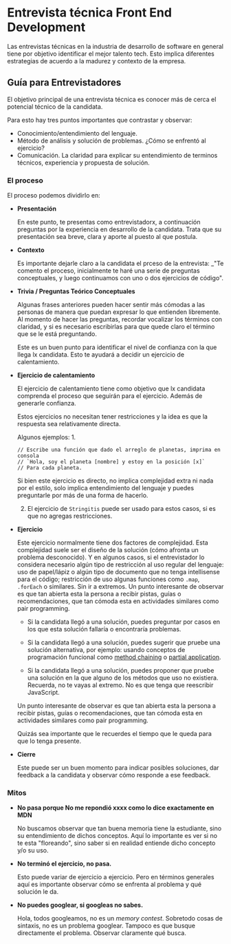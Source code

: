 # Entrevista técnica Front End Development

Las entrevistas técnicas en la industria de desarrollo de software en general tiene por objetivo identificar el mejor talento tech. Esto implica diferentes estrategias de acuerdo a la madurez y contexto de la empresa.


## Guía para Entrevistadores

El objetivo principal de una entrevista técnica es conocer más de cerca el potencial técnico de la candidata.

Para esto hay tres puntos importantes que contrastar y observar: 
- Conocimiento/entendimiento del lenguaje. 
- Método de análisis y solución de problemas. ¿Cómo se enfrentó al ejercicio?
- Comunicación. La claridad para explicar su entendimiento de terminos técnicos, experiencia y propuesta de solución. 

### El proceso

El proceso podemos dividirlo en: 
- **Presentación**

  En este punto, te presentas como entrevistadorx, a continuación preguntas por la experiencia en desarrollo de la candidata. Trata que su presentación sea breve, clara y aporte al puesto al que postula. 

- **Contexto** 

  Es importante dejarle claro a la candidata el prceso de la entrevista: _"Te
  comento el proceso, inicialmente te haré una serie de preguntas conceptuales,
  y luego continuamos con uno o dos ejercicios de código".

- **Trivia / Preguntas Teórico Conceptuales**

  Algunas frases anteriores pueden hacer sentir más cómodas a las personas de manera que puedan expresar lo que entienden  libremente.
  Al momento de hacer las preguntas, recordar vocalizar los términos con claridad, y si es necesario escribirlas para que quede claro el término que se le está preguntando. 

  Este es un buen punto para identificar el nivel de confianza con la que llega lx candidata. Esto te ayudará a decidir un ejercicio de calentamiento. 

- **Ejercicio de calentamiento**

  El ejercicio de calentamiento tiene como objetivo que lx candidata comprenda el proceso que seguirán para el ejercicio. Además de generarle confianza. 

  Estos ejercicios no necesitan tener restricciones y la idea es que la respuesta sea relativamente directa.

  Algunos ejemplos: 
  1. 
  ```
  // Escribe una función que dado el arreglo de planetas, imprima en consola
  // `Hola, soy el planeta [nombre] y estoy en la posición [x]`
  // Para cada planeta. 
  ```
  Si bien este ejercicio es directo, no implica complejidad extra ni nada por el estilo,
  solo implica entendimiento del lenguaje y puedes preguntarle por más de una forma 
  de hacerlo.

  2. El ejercicio de `Stringitis` puede ser usado para estos casos, si es que no agregas restricciones. 


- **Ejercicio**

  Este ejercicio normalmente tiene dos factores de complejidad. Esta complejidad suele ser el diseño de la solución (cómo afronta un problema desconocido). Y en algunos casos, si el entrevistador lo considera necesario algún tipo de restricción al uso regular del lenguaje: uso de papel/lápiz o algún tipo de documento que no tenga intellisense para el código; restricción de uso algunas funciones como `.map`, `.forEach` o similares. Sin ir a extremos. Un punto interesante de observar es que tan abierta esta la persona a recibir pistas, guías o recomendaciones, que tan cómoda esta en actividades similares como pair programming.

  - Si la candidata llegó a una solución, puedes preguntar por casos en los que
  esta solución fallaría o encontraría problemas.
  
  - Si la candidata llegó a una solución, puedes sugerir que pruebe una solución
  alternativa, por ejemplo: usando conceptos de programación funcional como
  [method chaining](https://medium.com/backticks-tildes/understanding-method-chaining-in-javascript-647a9004bd4f) o 
  [partial application](https://medium.com/@JosephJnk/partial-function-application-in-javascript-and-flow-7f3ca87074fe).

  - Si la candidata llegó a una solución, puedes proponer que pruebe una
  solución en la que alguno de los métodos que uso no existiera. Recuerda, no te
  vayas al extremo. No es que tenga que reescribir JavaScript. 
  
  Un punto interesante de observar es que tan abierta esta la persona a recibir
  pistas, guías o recomendaciones, que tan cómoda esta en actividades similares
  como pair programming.

  Quizás sea importante que le recuerdes el tiempo que le queda para que lo
  tenga presente.

- **Cierre**

  Este puede ser un buen momento para indicar posibles soluciones, dar feedback a la candidata y observar cómo responde a ese feedback.


### Mitos 
 
- **No pasa porque No me repondió xxxx como lo dice exactamente en MDN**

  No buscamos observar que tan buena memoria tiene la estudiante, sino su entendimiento de dichos conceptos. Aquí lo importante es ver si no te esta "floreando", sino saber si en realidad entiende dicho concepto y/o su uso. 

- **No terminó el ejercicio, no pasa.**

  Esto puede variar de ejercicio a ejercicio. Pero en términos generales aquí es importante observar cómo se enfrenta al problema y qué solución le da.

- **No puedes googlear, si googleas no sabes.**
  
  Hola, todos googleamos, no es un _memory contest_. Sobretodo cosas de sintaxis, no es un problema googlear. Tampoco es que busque directamente el problema. Observar claramente qué busca. 


